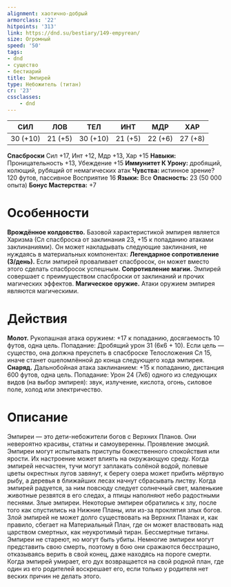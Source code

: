 ```yaml
---
alignment: хаотично-добрый
armorclass: '22'
hitpoints: '313'
link: https://dnd.su/bestiary/149-empyrean/
size: Огромный
speed: '50'
tags:
- dnd
- существо
- бестиарий
title: Эмпирей
type: Небожитель (титан)
cr: '23'
cssclasses:
    - dnd
---
```



| СИЛ | ЛОВ | ТЕЛ | ИНТ | МДР | ХАР |
|---|---|---|---|---|---|
| 30 (+10) | 21 (+5) | 30 (+10) | 21 (+5) | 22 (+6) | 27 (+8) |
**Спасброски** Сил +17, Инт +12, Мдр +13, Хар +15
**Навыки:** Проницательность +13, Убеждение +15
**Иммунитет К Урону:** дробящий, колющий, рубящий от немагических атак
**Чувства:** истинное зрение? 120 футов, пассивное Восприятие 16
**Языки:** Все
**Опасность:** 23 (50 000 опыта)
**Бонус Мастерства:** +7


# Особенности
**Врождённое колдовство.** Базовой характеристикой эмпирея является Харизма (Сл спасброска от заклинания 23, +15 к попаданию атаками заклинаниями). Он может накладывать следующие заклинания, не нуждаясь в материальных компонентах:
**Легендарное сопротивление (3/день).** Если эмпирей проваливает спасбросок, он может вместо этого сделать спасбросок успешным.
**Сопротивление магии.** Эмпирей совершает с преимуществом спасброски от заклинаний и прочих магических эффектов.
**Магическое оружие.** Атаки оружием эмпирея являются магическими.


# Действия
**Молот.** Рукопашная атака оружием: +17 к попаданию, досягаемость 10 футов, одна цель. Попадание: Дробящий урон 31 (6к6 + 10). Если цель — существо, она должна преуспеть в спасброске Телосложения Сл 15, иначе станет ошеломлённой до конца следующего хода эмпирея.
**Снаряд.** Дальнобойная атака заклинанием: +15 к попаданию, дистанция 600 футов, одна цель. Попадание: Урон 24 (7к6) одного из следующих видов (на выбор эмпирея): звук, излучение, кислота, огонь, силовое поле, холод или электричество.


# Описание
Эмпиреи — это дети-небожители богов с Верхних Планов. Они невероятно красивы, статны и самоуверенны. Проявление эмоций. Эмпиреи могут испытывать приступы божественного спокойствия или ярости. Их настроение может влиять на окружающую среду. Когда эмпирей несчастен, тучи могут заплакать солёной водой, полевые цветы окрестных лугов завянут, к берегу озера может прибить мёртвую рыбу, а деревья в ближайших лесах начнут сбрасывать листву. Когда эмпирей радуется, за ним повсюду следует солнечный свет, маленькие животные резвятся в его следах, а птицы наполняют небо радостными песнями. Злые эмпиреи. Некоторые эмпиреи обратились к злу, после того как спустились на Нижние Планы, или из-за проклятия злых богов. Злой эмпирей не может долго существовать на Верхних Планах и, как правило, сбегает на Материальный План, где он может властвовать над царством смертных, как неукротимый тиран. Бессмертные титаны. Эмпиреи не стареют, но могут быть убиты. Немногие эмпиреи могут представить свою смерть, поэтому в бою они сражаются бесстрашно, отказываясь верить в свой конец, даже находясь на пороге смерти. Когда эмпирей умирает, его дух возвращается на свой родной план, где один из его родителей воскрешает его, если только у родителя нет веских причин не делать этого.